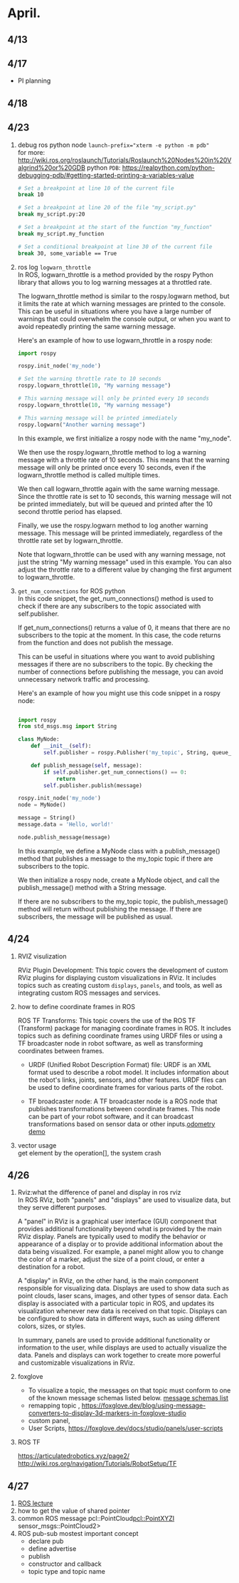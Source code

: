 # April.
## 4/13
## 4/17
- PI planning
## 4/18

## 4/23
1. debug ros python node `launch-prefix="xterm -e python -m pdb"`  
    for more: http://wiki.ros.org/roslaunch/Tutorials/Roslaunch%20Nodes%20in%20Valgrind%20or%20GDB
    python `PDB`: https://realpython.com/python-debugging-pdb/#getting-started-printing-a-variables-value
    ```bash
    # Set a breakpoint at line 10 of the current file
    break 10

    # Set a breakpoint at line 20 of the file "my_script.py"
    break my_script.py:20

    # Set a breakpoint at the start of the function "my_function"
    break my_script.my_function

    # Set a conditional breakpoint at line 30 of the current file
    break 30, some_variable == True
    ```

2. ros log `logwarn_throttle`  
    In ROS, logwarn_throttle is a method provided by the rospy Python library that allows you to log warning messages at a throttled rate.

    The logwarn_throttle method is similar to the rospy.logwarn method, but it limits the rate at which warning messages are printed to the console. This can be useful in situations where you have a large number of warnings that could overwhelm the console output, or when you want to avoid repeatedly printing the same warning message.

    Here's an example of how to use logwarn_throttle in a rospy node:
    ```python
    import rospy

    rospy.init_node('my_node')

    # Set the warning throttle rate to 10 seconds
    rospy.logwarn_throttle(10, "My warning message")

    # This warning message will only be printed every 10 seconds
    rospy.logwarn_throttle(10, "My warning message")

    # This warning message will be printed immediately
    rospy.logwarn("Another warning message")
    ```

    In this example, we first initialize a rospy node with the name "my_node".

    We then use the rospy.logwarn_throttle method to log a warning message with a throttle rate of 10 seconds. This means that the warning message will only be printed once every 10 seconds, even if the logwarn_throttle method is called multiple times.

    We then call logwarn_throttle again with the same warning message. Since the throttle rate is set to 10 seconds, this warning message will not be printed immediately, but will be queued and printed after the 10 second throttle period has elapsed.

    Finally, we use the rospy.logwarn method to log another warning message. This message will be printed immediately, regardless of the throttle rate set by logwarn_throttle.

    Note that logwarn_throttle can be used with any warning message, not just the string "My warning message" used in this example. You can also adjust the throttle rate to a different value by changing the first argument to logwarn_throttle.

3. `get_num_connections` for ROS python  
    In this code snippet, the get_num_connections() method is used to check if there are any subscribers to the topic associated with self.publisher.

    If get_num_connections() returns a value of 0, it means that there are no subscribers to the topic at the moment. In this case, the code returns from the function and does not publish the message.

    This can be useful in situations where you want to avoid publishing messages if there are no subscribers to the topic. By checking the number of connections before publishing the message, you can avoid unnecessary network traffic and processing.

    Here's an example of how you might use this code snippet in a rospy node:

    ```python

    import rospy
    from std_msgs.msg import String

    class MyNode:
        def __init__(self):
            self.publisher = rospy.Publisher('my_topic', String, queue_size=10)

        def publish_message(self, message):
            if self.publisher.get_num_connections() == 0:
                return
            self.publisher.publish(message)

    rospy.init_node('my_node')
    node = MyNode()

    message = String()
    message.data = 'Hello, world!'

    node.publish_message(message)
    ```

    In this example, we define a MyNode class with a publish_message() method that publishes a message to the my_topic topic if there are subscribers to the topic.

    We then initialize a rospy node, create a MyNode object, and call the publish_message() method with a String message.

    If there are no subscribers to the my_topic topic, the publish_message() method will return without publishing the message. If there are subscribers, the message will be published as usual.

## 4/24
1. RVIZ visulization

    RViz Plugin Development: This topic covers the development of custom RViz plugins for displaying custom visualizations in RViz. It includes topics such as creating custom `displays`, `panels`, and tools, as well as integrating custom ROS messages and services.

2. how to define coordinate frames in ROS

    ROS TF Transforms: This topic covers the use of the ROS TF (Transform) package for managing coordinate frames in ROS. It includes topics such as defining coordinate frames using URDF files or using a TF broadcaster node in robot software, as well as transforming coordinates between frames.
    - URDF (Unified Robot Description Format) file: URDF is an XML format used to describe a robot model. It includes information about the robot's links, joints, sensors, and other features. URDF files can be used to define coordinate frames for various parts of the robot.

    - TF broadcaster node: A TF broadcaster node is a ROS node that publishes transformations between coordinate frames. This node can be part of your robot software, and it can broadcast transformations based on sensor data or other inputs.[odometry demo](http://wiki.ros.org/navigation/Tutorials/RobotSetup/Odom)

3. vector usage  
    get element by the operation[], the system crash

## 4/26
1. Rviz:what the difference of panel and display in ros rviz  
    In ROS RViz, both "panels" and "displays" are used to visualize data, but they serve different purposes.

    A "panel" in RViz is a graphical user interface (GUI) component that provides additional functionality beyond what is provided by the main RViz display. Panels are typically used to modify the behavior or appearance of a display or to provide additional information about the data being visualized. For example, a panel might allow you to change the color of a marker, adjust the size of a point cloud, or enter a destination for a robot.

    A "display" in RViz, on the other hand, is the main component responsible for visualizing data. Displays are used to show data such as point clouds, laser scans, images, and other types of sensor data. Each display is associated with a particular topic in ROS, and updates its visualization whenever new data is received on that topic. Displays can be configured to show data in different ways, such as using different colors, sizes, or styles.

    In summary, panels are used to provide additional functionality or information to the user, while displays are used to actually visualize the data. Panels and displays can work together to create more powerful and customizable visualizations in RViz.

2. foxglove
    - To visualize a topic, the messages on that topic must conform to one of the known message schemas listed below.
    [message schemas list](https://foxglove.dev/docs/studio/panels/3d)
    - remapping topic , https://foxglove.dev/blog/using-message-converters-to-display-3d-markers-in-foxglove-studio
    - custom panel, 
    - User Scripts, https://foxglove.dev/docs/studio/panels/user-scripts

3. ROS TF

    https://articulatedrobotics.xyz/page2/
    http://wiki.ros.org/navigation/Tutorials/RobotSetup/TF

## 4/27
1. [ROS lecture](https://rsl.ethz.ch/education-students/lectures/ros.html)
2. how to get the value of shared pointer
3. common ROS message 
pcl::PointCloud<pcl::PointXYZI> 
sensor_msgs::PointCloud2>
4. ROS pub-sub mostest important concept
    - declare pub
    - define advertise
    - publish
    - constructor and callback
    - topic type and topic name